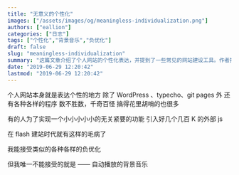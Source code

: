 ```yaml
---
title: "无意义的个性化"
images: ["/assets/images/og/meaningless-individualization.png"]
authors: ["eallion"]
categories: ["日志"]
tags: ["个性化","背景音乐","负优化"]
draft: false
slug: "meaningless-individualization"
summary: "这篇文章介绍了个人网站的个性化表达，并提到了一些常见的网站建设工具。作者指出有些人为了实现一些无关紧要的功能，不惜引入很多庞大的外部JS文件。然后作者提到了自动播放的背景音乐是唯一他不能接受的负优化。"
date: "2019-06-29 12:20:42"
lastmod: "2019-06-29 12:20:42"
---
```


个人网站本身就是表达个性的地方
除了 WordPress 、typecho、git pages 外
还有各种各样的程序
数不胜数，千奇百怪
搞得花里胡哨的也很多

有的人为了实现一个小小小小小的无关紧要的功能
引入好几个几百 K 的外部 js

在 flash 建站时代就有这样的毛病了

我能接受类似的各种各样的负优化

但我唯一不能接受的就是 ——
自动播放的背景音乐
